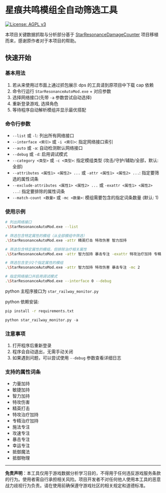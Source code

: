 # 星痕共鸣模组全自动筛选工具

[![License: AGPL v3](https://img.shields.io/badge/License-AGPL%20v3-brightgreen.svg)](https://www.gnu.org/licenses/agpl-3.0.txt)

本项目关键数据抓取与分析部分基于 [StarResonanceDamageCounter](https://github.com/dmlgzs/StarResonanceDamageCounter) 项目移植而来，感谢原作者对于本项目的帮助。

## 快速开始

### 基本用法

1. 若从来使用过市面上通过抓包展示 dps 的工具请到原项目中下载 cap 依赖
2. 命令行运行 `StarResonanceAutoMod.exe` + 对应参数
3. 选择网络接口(先带 `-a` 参数尝试自动选择)
4. 重新登录游戏, 选择角色
5. 等待程序自动解析模组并显示最优搭配

### 命令行参数

- `--list` 或 `-l`: 列出所有网络接口
- `--interface <索引>` 或 `-i <索引>`: 指定网络接口索引
- `--auto` 或 `-a`: 自动检测默认网络接口
- `--debug` 或 `-d`: 启用调试模式
- `--category <类型>` 或 `-c <类型>`: 指定模组类型 (攻击/守护/辅助/全部，默认: 全部)
- `--attributes <属性1> <属性2> ...` 或 `-attr <属性1> <属性2> ...`: 指定要筛选的属性词条
- `--exclude-attributes <属性1> <属性2> ...` 或 `-exattr <属性1> <属性2> ...`: 指定要排除的属性词条
- `--match-count <数量>` 或 `-mc <数量>`: 模组需要包含的指定词条数量 (默认: 1)

### 使用示例

```bash
# 列出网络接口
.\StarResonanceAutoMod.exe --list

# 筛选包含特定属性的模组（从全部模组中筛选）
.\StarResonanceAutoMod.exe -attr 精英打击 特攻伤害 智力加持

# 筛选包含特定属性的模组，但排除治疗相关属性
.\StarResonanceAutoMod.exe -attr 智力加持 暴击专注 -exattr 特攻治疗加持 专精治疗加持

# 筛选包含至少2个指定属性的模组
.\StarResonanceAutoMod.exe -attr 智力加持 特攻伤害 暴击专注 -mc 2

# 指定网络接口并启用调试模式
.\StarResonanceAutoMod.exe --interface 0 --debug
```

python 主程序接口为 `star_railway_monitor.py`

python 依赖安装:

```bash
pip install -r requirements.txt
```

```python
python star_railway_monitor.py -a
```

### 注意事项

1. 打开程序后重新登录
2. 程序会自动退出，无需手动关闭
3. 如果遇到问题，可以尝试使用 `--debug` 参数查看详细日志

### 支持的属性词条

- 力量加持
- 敏捷加持
- 智力加持
- 特攻伤害
- 精英打击
- 特攻治疗加持
- 专精治疗加持
- 施法专注
- 攻速专注
- 暴击专注
- 幸运专注
- 抵御魔法
- 抵御物理

---

**免责声明**：本工具仅用于游戏数据分析学习目的，不得用于任何违反游戏服务条款的行为。使用者需自行承担相关风险。项目开发者不对任何他人使用本工具的恶意战力歧视行为负责。请在使用前确保遵守游戏社区的相关规定和道德标准。
